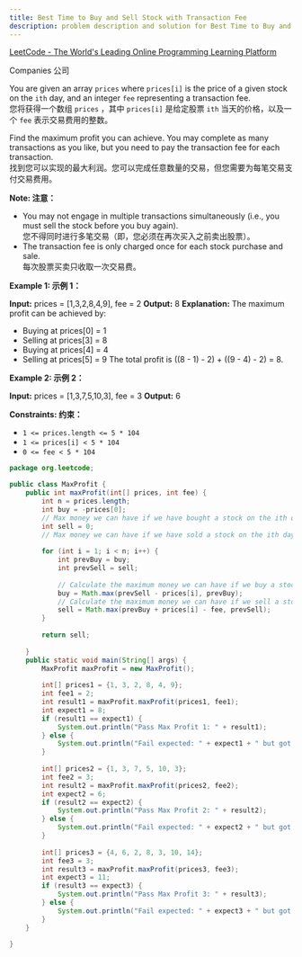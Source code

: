 ```yaml
---
title: Best Time to Buy and Sell Stock with Transaction Fee
description: problem description and solution for Best Time to Buy and Sell Stock with Transaction Fee
---
```

[LeetCode - The World's Leading Online Programming Learning Platform](https://leetcode.com/problems/best-time-to-buy-and-sell-stock-with-transaction-fee/?envType=study-plan-v2&envId=leetcode-75)  

Companies 公司

You are given an array `prices` where `prices[i]` is the price of a given stock on the `ith` day, and an integer `fee` representing a transaction fee.  
您将获得一个数组 `prices` ，其中 `prices[i]` 是给定股票 `ith` 当天的价格，以及一个 `fee` 表示交易费用的整数。

Find the maximum profit you can achieve. You may complete as many transactions as you like, but you need to pay the transaction fee for each transaction.  
找到您可以实现的最大利润。您可以完成任意数量的交易，但您需要为每笔交易支付交易费用。

**Note: 注意：**

- You may not engage in multiple transactions simultaneously (i.e., you must sell the stock before you buy again).  
    您不得同时进行多笔交易（即，您必须在再次买入之前卖出股票）。
- The transaction fee is only charged once for each stock purchase and sale.  
    每次股票买卖只收取一次交易费。

**Example 1: 示例 1：**

**Input:** prices = [1,3,2,8,4,9], fee = 2
**Output:** 8
**Explanation:** The maximum profit can be achieved by:
- Buying at prices[0] = 1
- Selling at prices[3] = 8
- Buying at prices[4] = 4
- Selling at prices[5] = 9
The total profit is ((8 - 1) - 2) + ((9 - 4) - 2) = 8.

**Example 2: 示例 2：**

**Input:** prices = [1,3,7,5,10,3], fee = 3
**Output:** 6

**Constraints: 约束：**

- `1 <= prices.length <= 5 * 104`
- `1 <= prices[i] < 5 * 104`
- `0 <= fee < 5 * 104`

```java
package org.leetcode;  
  
public class MaxProfit {  
    public int maxProfit(int[] prices, int fee) {  
        int n = prices.length;  
        int buy = -prices[0];  
        // Max money we can have if we have bought a stock on the ith day  
        int sell = 0;  
        // Max money we can have if we have sold a stock on the ith day  
  
        for (int i = 1; i < n; i++) {  
            int prevBuy = buy;  
            int prevSell = sell;  
  
            // Calculate the maximum money we can have if we buy a stock on the current day  
            buy = Math.max(prevSell - prices[i], prevBuy);  
            // Calculate the maximum money we can have if we sell a stock on the current day  
            sell = Math.max(prevBuy + prices[i] - fee, prevSell);  
        }  
  
        return sell;  
  
    }  
    public static void main(String[] args) {  
        MaxProfit maxProfit = new MaxProfit();  
  
        int[] prices1 = {1, 3, 2, 8, 4, 9};  
        int fee1 = 2;  
        int result1 = maxProfit.maxProfit(prices1, fee1);  
        int expect1 = 8;  
        if (result1 == expect1) {  
            System.out.println("Pass Max Profit 1: " + result1);  
        } else {  
            System.out.println("Fail expected: " + expect1 + " but got: " + result1);  
        }  
  
        int[] prices2 = {1, 3, 7, 5, 10, 3};  
        int fee2 = 3;  
        int result2 = maxProfit.maxProfit(prices2, fee2);  
        int expect2 = 6;  
        if (result2 == expect2) {  
            System.out.println("Pass Max Profit 2: " + result2);  
        } else {  
            System.out.println("Fail expected: " + expect2 + " but got: " + result2);  
        }  
  
        int[] prices3 = {4, 6, 2, 8, 3, 10, 14};  
        int fee3 = 3;  
        int result3 = maxProfit.maxProfit(prices3, fee3);  
        int expect3 = 11;  
        if (result3 == expect3) {  
            System.out.println("Pass Max Profit 3: " + result3);  
        } else {  
            System.out.println("Fail expected: " + expect3 + " but got: " + result3);  
        }  
    }  
  
}
```